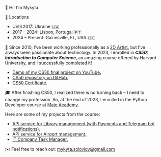 👋 Hi! I'm Mykyta.


📍 Locations<br>
- Until 2017: Ukraine 🇺🇦
- 2017 – 2024: Lisbon, Portugal 🇵🇹
- 2024 – Present: Gainesville, FL, USA 🇺🇸


👾 Since 2010, I’ve been working professionally as a [2D Artist](https://www.artstation.com/mykyta_so), but I've always been passionate about technology. In 2023, I enrolled in ***CS50: Introduction to Computer Science***, an amazing course offered by Harvard University, and I successfully completed it!
- [Demo of my CS50 final project on YouTube.](https://youtu.be/IIwnNInCA_8?si=07lDZ1yhEhMNztML)
- [CS50 repository on GitHub.](https://github.com/mykyta-so/CS50)
- [CS50 Certificate.](https://certificates.cs50.io/5227e606-8e1c-4164-8718-4c6ec16057a4.pdf?size=letter)


🎓 After finishing CS50, I realized there is no turning back – I need to change my profession. So, at the end of 2023, I enrolled in the Python Developer course at  [Mate Academy](https://mate.academy/en).

Here are some of my projects from the course:
- [API service for Library management (with Payments and Telegram bot notifications).](https://github.com/mykyta-so/library-service) 
- [API service for Airport management.](https://github.com/mykyta-so/airport-api-service)
- [IT Company Task Manager.](https://github.com/mykyta-so/it-company-task-manager)


✉️ Feel free to reach out: mykyta.soloviov@gmail.com
